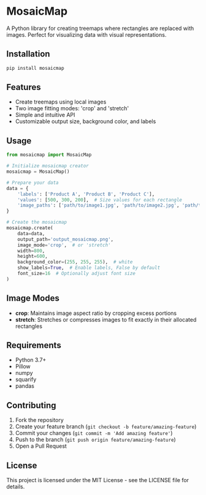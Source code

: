 # MosaicMap

A Python library for creating treemaps where rectangles are replaced with images. Perfect for visualizing data with visual representations.

## Installation

```bash
pip install mosaicmap
```

## Features

- Create treemaps using local images
- Two image fitting modes: 'crop' and 'stretch'
- Simple and intuitive API
- Customizable output size, background color, and labels

## Usage

```python
from mosaicmap import MosaicMap

# Initialize mosaicmap creator
mosaicmap = MosaicMap()

# Prepare your data
data = {
    'labels': ['Product A', 'Product B', 'Product C'],
    'values': [500, 300, 200],  # Size values for each rectangle
    'image_paths': ['path/to/image1.jpg', 'path/to/image2.jpg', 'path/to/image3.jpg']
}

# Create the mosaicmap
mosaicmap.create(
    data=data,
    output_path='output_mosaicmap.png',
    image_mode='crop',  # or 'stretch'
    width=800,
    height=600,
    background_color=(255, 255, 255),  # white
    show_labels=True,  # Enable labels, False by default
    font_size=16  # Optionally adjust font size
)
```

## Image Modes

- **crop**: Maintains image aspect ratio by cropping excess portions
- **stretch**: Stretches or compresses images to fit exactly in their allocated rectangles

## Requirements

- Python 3.7+
- Pillow
- numpy
- squarify
- pandas

## Contributing

1. Fork the repository
2. Create your feature branch (`git checkout -b feature/amazing-feature`)
3. Commit your changes (`git commit -m 'Add amazing feature'`)
4. Push to the branch (`git push origin feature/amazing-feature`)
5. Open a Pull Request

## License

This project is licensed under the MIT License - see the LICENSE file for details.